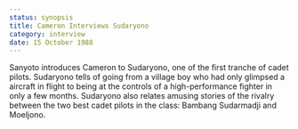 ```yaml
---
status: synopsis
title: Cameron Interviews Sudaryono
category: interview
date: 15 October 1988
---
```

Sanyoto introduces Cameron to Sudaryono, one of the first tranche of cadet pilots. Sudaryono tells of going from a village boy who had only glimpsed a aircraft in flight to being at the controls of a high-performance fighter in only a few months. Sudaryono also relates amusing stories of the rivalry between the two best cadet pilots in the class: Bambang Sudarmadji and Moeljono.
